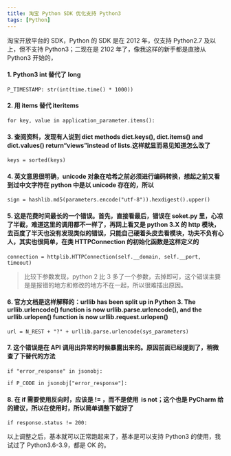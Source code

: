 ```yaml
---
title: 淘宝 Python SDK 优化支持 Python3
tags: [Python]
---
```


淘宝开放平台的 SDK，Python 的 SDK 是在 2012 年，仅支持 Python2.7 及以上，但不支持 Python3；二现在是 2102 年了，像我这样的新手都是直接从 Python3 开始的，

#### 1. Python3 int 替代了 long

`P_TIMESTAMP: str(int(time.time() * 1000))`

#### 2. 用 items 替代 iteritems

`for key, value in application_parameter.items():`

#### 3. 查阅资料，发现有人说到 dict methods dict.keys(), dict.items() and dict.values() return“views”instead of lists.这样就显而易见知道怎么改了

`keys = sorted(keys)`

#### 4. 英文意思很明确，unicode 对象在哈希之前必须进行编码转换，想起之前又看到过中文字符在 python 中是以 unicode 存在的，所以

`sign = hashlib.md5(parameters.encode("utf-8")).hexdigest().upper()`

#### 5. 这是花费时间最长的一个错误。首先，直接看最后，错误在 soket.py 里，心凉了半截，难道这里的调用都不一样了，再网上看又是 python 3.X 的 http 模块，去百度了半天也没有发现类似的错误，只能自己硬着头皮去看模块，功夫不负有心人，其实也很简单，在类 HTTPConnection 的初始化函数是这样定义的

`connection = httplib.HTTPConnection(self.__domain, self.__port, timeout)`

> 比较下参数发现，python 2 比 3 多了一个参数，去掉即可，这个错误主要是是报错的地方和修改的地方不在一起，所以很难插出原因。

#### 6. 官方文档是这样解释的：urllib has been split up in Python 3. The urllib.urlencode() function is now urllib.parse.urlencode(), and the urllib.urlopen() function is now urllib.request.urlopen()

`url = N_REST + "?" + urllib.parse.urlencode(sys_parameters)`

#### 7. 这个错误是在 API 调用出异常的时候暴露出来的。原因前面已经提到了，稍微查了下替代的方法

`if "error_response" in jsonobj:`

`if P_CODE in jsonobj["error_response"]:`

#### 8. 在 if 需要使用反向时，应该是 != ，而不是使用  is not；这个也是 PyCharm 给的建议，所以在使用时，所以简单调整下就好了

`if response.status != 200:`

以上调整之后，基本就可以正常跑起来了，基本是可以支持 Python3 的使用，我试过了 Python3.6-3.9，都是 OK 的。
